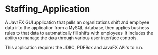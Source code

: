 # Staffing_Application
A JavaFX GUI application that pulls an organizations shift and employee data into the application from a MySQL database, then applies business rules to that data to automatically fill shifts with employees. It includes the ability to manage the data through various user interface controls. 

This application requires the JDBC, PDFBox and JavaFX API's to run.
